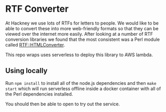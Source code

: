 # RTF Converter

At Hackney we use lots of RTFs for letters to people. We would like to be able to convert these into more web-friendly formats so that they can be viewed over the internet more easily. After looking at a number of RTF conversion libraries we found that the most consistent was a Perl module called [RTF::HTMLConverter](https://metacpan.org/pod/RTF::HTMLConverter).

This repo wraps uses serverless to deploy this library to AWS lambda.

## Using locally

Run `npm install` to install all of the node.js dependencies and then `make start` which will run serverless offline inside a docker container with all of the Perl dependencies installed.

You should then be able to open [](http://localhost:3000) to try out the service.
